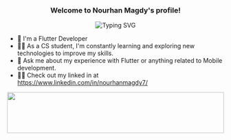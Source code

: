 <h3 align="center">
  Welcome to Nourhan Magdy's profile!
</h3>

<p align="center">
  <img src="https://readme-typing-svg.demolab.com?font=Kalam&weight=700&pause=1000&color=2196F3&center=true&width=435&lines=ٍFlutter+Developer;Always+Learning+New+Things!" alt="Typing SVG" />
</p>

- 🏢 I'm a Flutter Developer
- 👨‍💻 As a CS student, I'm constantly learning and exploring new technologies to improve my skills.
- 💬 Ask me about my experience with Flutter or anything related to Mobile development.
- 👨‍💻 Check out my linked in at https://www.linkedin.com/in/nourhanmagdy7/


<img src="https://github.com/Govindv7555/Govindv7555/blob/main/49e76e0596857673c5c80c85b84394c1.gif" width=100% height=95px>

